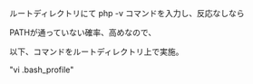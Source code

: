 ルートディレクトリにて
php -v コマンドを入力し、反応なしなら

PATHが通っていない確率、高めなので、

以下、コマンドをルートディレクトリ上で実施。

"vi .bash_profile"
